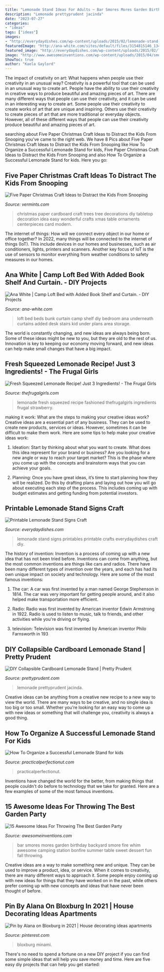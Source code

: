 ```yaml
---
title: "Lemonade Stand Ideas For Adults ~ Bar Smores Mores Garden Birthday Backyard Smore Fire Whim Awesome Camping Station Bonfire Summer Table Sweet Dessert Fun Fall Throwing"
description: "Lemonade prettyprudent jacinda"
date: "2023-07-27"
categories:
- "ideas"
tags: ["ideas"]
images:
- "http://everydaydishes.com/wp-content/uploads/2015/02/lemonade-stand-signs-everydaydishes_com-B1.jpg"
featuredImage: "http://ana-white.com/sites/default/files/3154815146_1347478816.jpg"
featured_image: "http://everydaydishes.com/wp-content/uploads/2015/02/lemonade-stand-signs-everydaydishes_com-B1.jpg"
image: "http://www.awesomeinventions.com/wp-content/uploads/2015/04/smores-bar.jpg"
ShowToc: true
author: "Kaela Gaylord"
---
```



The impact of creativity on art: What happens when people use their creativity in an unusual way?
Creativity is a powerful tool that can be used in an unusual way to create art. People have the ability to use their creativity in creative ways to produce beautiful and amazing pieces of art. There are many different ways that people can use their creativity, and it can be used in an interesting way to create art. Some people use their creativity to create works of art that are unique and inspiring. Others use their creativity to create pieces of art that are more traditional or everyday objects. However, all of these different ways that people can use their creativity produce beautiful and amazing pieces of art.

	

		
searching about Five Paper Christmas Craft Ideas to Distract the Kids From Snooping you've came to the right web. We have 8 Pics about Five Paper Christmas Craft Ideas to Distract the Kids From Snooping like How To Organize a Successful Lemonade Stand for kids, Five Paper Christmas Craft Ideas to Distract the Kids From Snooping and also How To Organize a Successful Lemonade Stand for kids. Here you go:
		
    
## Five Paper Christmas Craft Ideas To Distract The Kids From Snooping

<img loading=lazy src="https://cdn1.bigcommerce.com/n-ou1isn/ibk3tn/product_images/uploaded_images/paper-christmas-trees.jpg" onerror="this.onerror=null;this.src='https://tse2.mm.bing.net/th?id=OIP.bchgTOJoFGallguaFhElAAHaKO&amp;pid=15.1';" alt="Five Paper Christmas Craft Ideas to Distract the Kids From Snooping">

_Source: vermints.com_

>christmas paper cardboard craft trees tree decorations diy tabletop decoration idea easy wonderful crafts xmas table ornaments centerpieces card modern. 

	

The internet of things: How will we connect every object in our home or office together?
In 2022, many things will be connected to the internet of things (IoT). This include devices in our homes and businesses, such as air conditioners, lights, printers and scanners. Another key focus of IoT is the use of sensors to monitor everything from weather conditions to safety measures in our homes.

    
## Ana White | Camp Loft Bed With Added Book Shelf And Curtain. - DIY Projects

<img loading=lazy src="http://ana-white.com/sites/default/files/3154815146_1347478816.jpg" onerror="this.onerror=null;this.src='https://tse1.mm.bing.net/th?id=OIP.eXPwp5ZerVcNJCG7OdGZ9gHaFj&amp;pid=15.1';" alt="Ana White | Camp Loft Bed with Added Book Shelf and Curtain. - DIY Projects">

_Source: ana-white.com_

>loft bed beds bunk curtain camp shelf diy bedroom ana underneath curtains added desk stairs kid under plans area storage. 

	

The world is constantly changing, and new ideas are always being born. Some of these ideas might be new to you, but they are old to the rest of us. Innovation is key to keeping our economy moving forward, and new ideas can help make small changes that have a big impact.

    
## Fresh Squeezed Lemonade Recipe! Just 3 Ingredients! - The Frugal Girls

<img loading=lazy src="https://i0.wp.com/thefrugalgirls.com/wp-content/uploads/2010/05/Fresh-Squeezed-Lemonade-Recipe-Old-Fashioned.jpg?fit=600%2C873&amp;ssl=1" onerror="this.onerror=null;this.src='https://tse3.mm.bing.net/th?id=OIP.ig27SmKiMVYGFIL_8ntBJgHaKx&amp;pid=15.1';" alt="Fresh Squeezed Lemonade Recipe! Just 3 Ingredients! - The Frugal Girls">

_Source: thefrugalgirls.com_

>lemonade fresh squeezed recipe fashioned thefrugalgirls ingredients frugal strawberry. 

	

making it work: What are the steps to making your creative ideas work?
Creative ideas are a essential part of any business. They can be used to create new products, services or ideas. However, sometimes it can be difficult to make them work. Here are some tips to help make your creative ideas work:
1. Ideation: Start by thinking about what you want to create. What does this idea represent for your brand or business? Are you looking for a new angle or way to reach your target market? This is the phase where you come up with the concepts and brainstorm ways that you can achieve your goals.

2. Planning: Once you have great ideas, it’s time to start planning how they will be realized. Do this by drafting plans and laying out how you will go about executing each step of the process. This includes coming up with budget estimates and getting funding from potential investors.


    
## Printable Lemonade Stand Signs Craft

<img loading=lazy src="http://everydaydishes.com/wp-content/uploads/2015/02/lemonade-stand-signs-everydaydishes_com-B1.jpg" onerror="this.onerror=null;this.src='https://tse1.mm.bing.net/th?id=OIP.1FxCuqsug1auFi335y6lHwHaLR&amp;pid=15.1';" alt="Printable Lemonade Stand Signs Craft">

_Source: everydaydishes.com_

>lemonade stand signs printables printable crafts everydaydishes craft diy. 

	

The history of invention:
Invention is a process of coming up with a new idea that has not been tried before. Inventions can come from anything, but the most common inventions are things like cars and radios. There have been many different types of invention over the years, and each has had its own unique impact on society and technology. Here are some of the most famous inventions:
1) The car: A car was first invented by a man named George Stephenson in 1814. The car was very important for getting people around, and it also helped make transportation more efficient.

2) Radio: Radio was first invented by American inventor Edwin Armstrong in 1922. Radio is used to listen to music, talk to friends, and other activities while you're driving or flying.

3) television: Television was first invented by American inventor Philo Farnsworth in 193
    
## DIY Collapsible Cardboard Lemonade Stand | Pretty Prudent

<img loading=lazy src="https://www.prettyprudent.com/wp-content/uploads/2016/03/11113849/PP1-day1-114.jpg" onerror="this.onerror=null;this.src='https://tse4.mm.bing.net/th?id=OIP.fumluLktSajdb9yus0MGvgHaLH&amp;pid=15.1';" alt="DIY Collapsible Cardboard Lemonade Stand | Pretty Prudent">

_Source: prettyprudent.com_

>lemonade prettyprudent jacinda. 

	

Creative ideas can be anything from a creative new recipe to a new way to view the world. There are many ways to be creative, and no single idea is too big or too small. Whether you're looking for an easy way to come up with new ideas or something that will challenge you, creativity is always a good thing.

    
## How To Organize A Successful Lemonade Stand For Kids

<img loading=lazy src="https://practicalperfectionut.com/wp-content/uploads/2019/06/kids-lemonade-stand-2-768x1113-1.jpg" onerror="this.onerror=null;this.src='https://tse3.mm.bing.net/th?id=OIP.cdXJXuXSLNLonKi2yCKSNwHaKu&amp;pid=15.1';" alt="How To Organize a Successful Lemonade Stand for kids">

_Source: practicalperfectionut.com_

>practicalperfectionut. 

	

Inventions have changed the world for the better, from making things that people couldn't do before to technology that we take for granted. Here are a few examples of some of the most famous inventions.

    
## 15 Awesome Ideas For Throwing The Best Garden Party

<img loading=lazy src="http://www.awesomeinventions.com/wp-content/uploads/2015/04/smores-bar.jpg" onerror="this.onerror=null;this.src='https://tse3.mm.bing.net/th?id=OIP.ml3dEXL1DTKiX9UrXRQrLgHaLJ&amp;pid=15.1';" alt="15 Awesome Ideas For Throwing The Best Garden Party">

_Source: awesomeinventions.com_

>bar smores mores garden birthday backyard smore fire whim awesome camping station bonfire summer table sweet dessert fun fall throwing. 

	

Creative ideas are a way to make something new and unique. They can be used to improve a product, idea, or service. When it comes to creativity, there are many different ways to approach it. Some people enjoy coming up with new ideas for things that they have worked on in the past, while others prefer coming up with new concepts and ideas that have never been thought of before.

    
## Pin By Alana On Bloxburg In 2021 | House Decorating Ideas Apartments

<img loading=lazy src="https://i.pinimg.com/736x/c8/56/cb/c856cb1aceefc92fd0af1737ff1c76b0.jpg" onerror="this.onerror=null;this.src='https://tse4.mm.bing.net/th?id=OIP.i5mmaN9IMdhUMhRAKo-ivgHaEK&amp;pid=15.1';" alt="Pin by Alana on Bloxburg in 2021 | House decorating ideas apartments">

_Source: pinterest.com_

>bloxburg minami. 

	

There's no need to spend a fortune on a new DIY project if you can find some simple ideas that will help you save money and time. Here are five easy diy projects that can help you get started: 

